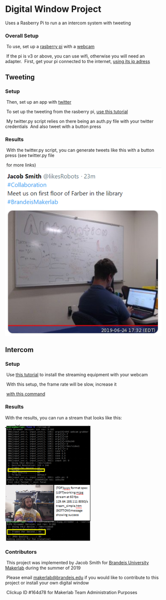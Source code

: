 # Digital Window Project
Uses a Rasberry Pi to run a an intercom system with tweeting

### Overall Setup

​	To use, set up a [rasberry pi](https://www.raspberrypi.org/) with a [webcam](https://www.amazon.com/Logitech-Widescreen-Calling-Recording-Desktop/dp/B006JH8T3S)

​	If the pi is v3 or above, you can use wifi, otherwise you will need an adapter.
​	First, get your pi connected to the internet, [using its ip adress](https://www.raspberrypi.org/documentation/remote-access/ip-address.md)

## Tweeting
### Setup
​	Then, set up an app with [twitter](https://developer.twitter.com/) 

​	To set up the tweeting from the rasberry pi, [use this tutorial](		https://projects.raspberrypi.org/en/projects/getting-started-with-the-twitter-api/8)

​	My twitter.py script relies on there being an auth.py file with your twitter credentials
​		And also tweet with a button press

### Results

​	With the twitter.py script, you can generate tweets like this with a button press (see twitter.py file 

​		for more links)
​	![Generated Tweet](Tweet.png)

## Intercom
### Setup

​	Use [this tutorial](https://blog.cudmore.io/post/2015/03/15/Installing-mjpg-streamer-on-a-raspberry-pi/) to install the streaming equipment with your webcam

​	With this setup, the frame rate will be slow, increase it 

​		[with this command](https://sourceforge.net/p/mjpg-streamer/discussion/739917/thread/541a9b8c/)

### Results

With the results, you can run a stream that looks like this:

![Screenshot of Stream](Stream.PNG)

### Contributors

​	This project was implemented by Jacob Smith for [Brandeis University Makerlab](http://brandeismakerlab.com/) during the summer of 	2019

​	Please email makerlab@brandeis.edu if you would like to contribute to this project or install your own 	digital window

​	Clickup ID #164d78 for Makerlab Team Administration Purposes